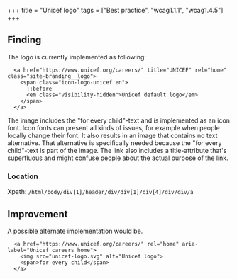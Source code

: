 +++
title = "Unicef logo"
tags = ["Best practice", "wcag1.1.1", "wcag1.4.5"]
+++

## Finding

The logo is currently implemented as following:

````
  <a href="https://www.unicef.org/careers/" title="UNICEF" rel="home" class="site-branding__logo">
  	<span class="icon-logo-unicef en">
      ::before
      <em class="visibility-hidden">Unicef default logo</em>
    </span>
  </a>
````

The image includes the "for every child"-text and is implemented as an icon font. Icon fonts can present all kinds of issues, for example when people locally change their font. It also results in an image that contains no text alternative. That alternative is specifically needed because the "for every child"-text is part of the image.
The link also includes a title-attribute that's superfluous and might confuse people about the actual purpose of the link.

### Location
Xpath: `/html/body/div[1]/header/div/div[1]/div[4]/div/div/a`

## Improvement

A possible alternate implementation would be.
````
  <a href="https://www.unicef.org/careers/" rel="home" aria-label="Unicef careers home">
  	<img src="unicef-logo.svg" alt="Unicef logo">
    <span>for every child</span>
  </a>
````
